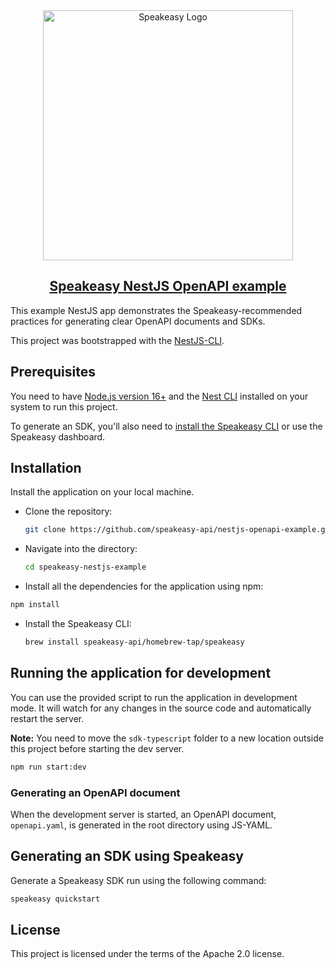 <div align="center">

<a href="[Speakeasy](https://speakeasyapi.dev/)">
  <img src="https://github.com/speakeasy-api/speakeasy/assets/68016351/e959f81a-b250-4003-8c5c-a45b9463fc95" alt="Speakeasy Logo" width="400">
<h2>Speakeasy NestJS OpenAPI example</h2>
</a>

</div>

This example NestJS app demonstrates the Speakeasy-recommended practices for generating clear OpenAPI documents and SDKs.

This project was bootstrapped with the [NestJS-CLI](https://docs.nestjs.com/cli/overview).

## Prerequisites

You need to have [Node.js version 16+](https://nodejs.org/) and the [Nest CLI](https://github.com/nestjs/nest-cli) installed on your system to run this project.

To generate an SDK, you'll also need to [install the Speakeasy CLI](https://github.com/speakeasy-api/speakeasy#installation) or use the Speakeasy dashboard.

## Installation

Install the application on your local machine.

- Clone the repository:

  ```bash
  git clone https://github.com/speakeasy-api/nestjs-openapi-example.git
  ```

- Navigate into the directory:

  ```bash
  cd speakeasy-nestjs-example
  ```

 - Install all the dependencies for the application using npm:

  ```bash
  npm install
  ```

- Install the Speakeasy CLI:

  ```bash
  brew install speakeasy-api/homebrew-tap/speakeasy
  ```

## Running the application for development

You can use the provided script to run the application in development mode. It will watch for any changes in the source code and automatically restart the server. 

**Note:** You need to move the `sdk-typescript` folder to a new location outside this project before starting the dev server.

```bash
npm run start:dev
```

### Generating an OpenAPI document

When the development server is started, an OpenAPI document, `openapi.yaml`, is generated in the root directory using JS-YAML.

## Generating an SDK using Speakeasy

Generate a Speakeasy SDK run using the following command:

```bash
speakeasy quickstart
```

## License

This project is licensed under the terms of the Apache 2.0 license.
